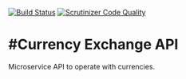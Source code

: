 [![Build Status](https://travis-ci.org/Kanunak/currency_exchange_api.svg?branch=master)](https://travis-ci.org/Kanunak/currency_exchange_api)
[![Scrutinizer Code Quality](https://scrutinizer-ci.com/g/Kanunak/currency_exchange_api/badges/quality-score.png?b=master)](https://scrutinizer-ci.com/g/Kanunak/currency_exchange_api/?b=master)

#Currency Exchange API
======================

Microservice API to operate with currencies.
